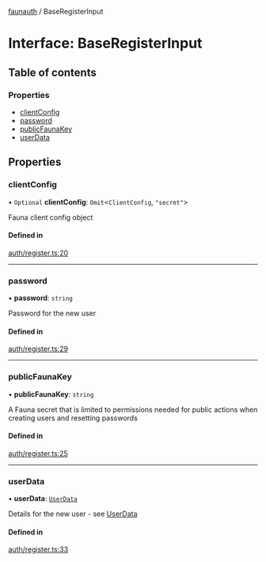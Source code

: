 [faunauth](../index.md) / BaseRegisterInput

# Interface: BaseRegisterInput

## Table of contents

### Properties

- [clientConfig](BaseRegisterInput.md#clientconfig)
- [password](BaseRegisterInput.md#password)
- [publicFaunaKey](BaseRegisterInput.md#publicfaunakey)
- [userData](BaseRegisterInput.md#userdata)

## Properties

### clientConfig

• `Optional` **clientConfig**: `Omit`<`ClientConfig`, ``"secret"``\>

Fauna client config object

#### Defined in

[auth/register.ts:20](https://github.com/alexnitta/faunauth/blob/210b57d/src/auth/register.ts#L20)

___

### password

• **password**: `string`

Password for the new user

#### Defined in

[auth/register.ts:29](https://github.com/alexnitta/faunauth/blob/210b57d/src/auth/register.ts#L29)

___

### publicFaunaKey

• **publicFaunaKey**: `string`

A Fauna secret that is limited to permissions needed for public actions when creating users
and resetting passwords

#### Defined in

[auth/register.ts:25](https://github.com/alexnitta/faunauth/blob/210b57d/src/auth/register.ts#L25)

___

### userData

• **userData**: [`UserData`](UserData.md)

Details for the new user - see [UserData](UserData.md)

#### Defined in

[auth/register.ts:33](https://github.com/alexnitta/faunauth/blob/210b57d/src/auth/register.ts#L33)
